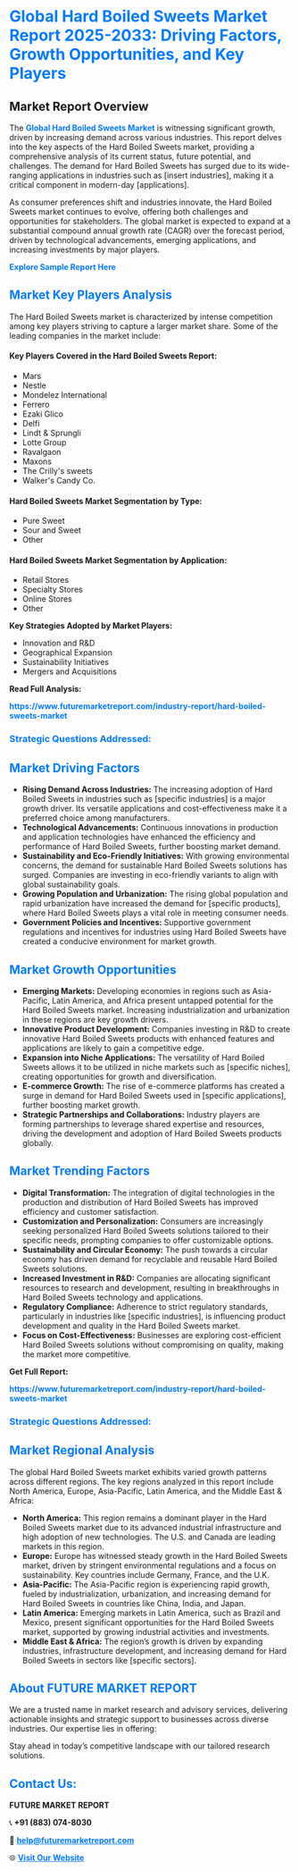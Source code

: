 <h1 style="color: #007BFF;">Global Hard Boiled Sweets Market Report 2025-2033: Driving Factors, Growth Opportunities, and Key Players</h1>

<section id="overview">
<h2>Market Report Overview</h2>
<p>The <a href="https://www.futuremarketreport.com/industry-report/hard-boiled-sweets-market" style="color: #007BFF; text-decoration: none;"><strong>Global Hard Boiled Sweets Market</strong></a> is witnessing significant growth, driven by increasing demand across various industries. This report delves into the key aspects of the Hard Boiled Sweets market, providing a comprehensive analysis of its current status, future potential, and challenges. The demand for Hard Boiled Sweets has surged due to its wide-ranging applications in industries such as [insert industries], making it a critical component in modern-day [applications].</p>
<p>As consumer preferences shift and industries innovate, the Hard Boiled Sweets market continues to evolve, offering both challenges and opportunities for stakeholders. The global market is expected to expand at a substantial compound annual growth rate (CAGR) over the forecast period, driven by technological advancements, emerging applications, and increasing investments by major players.</p>
</section>

<section id="overview">
<p><a href="https://www.futuremarketreport.com/request-sample/reportId=86967" style="color: #007BFF; text-decoration: none;"><strong>Explore Sample Report Here</strong></a></p>
</section>

<section id="key-players">
<h2 style="color: #007BFF;">Market Key Players Analysis</h2>
<p>The Hard Boiled Sweets market is characterized by intense competition among key players striving to capture a larger market share. Some of the leading companies in the market include:</p>
<h4>Key Players Covered in the Hard Boiled Sweets Report:</h4>
<ul><li>Mars</li><li>Nestle</li><li>Mondelez International</li><li>Ferrero</li><li>Ezaki Glico</li><li>Delfi</li><li>Lindt &amp; Sprungli</li><li>Lotte Group</li><li>Ravalgaon</li><li>Maxons</li><li>The Crilly&#039;s sweets</li><li>Walker&#039;s Candy Co.</li></ul>
<h4>Hard Boiled Sweets Market Segmentation by Type:</h4>
<ul><li>Pure Sweet</li><li>Sour and Sweet</li><li>Other</li></ul>

<h4>Hard Boiled Sweets Market Segmentation by Application:</h4>
<ul><li>Retail Stores</li><li>Specialty Stores</li><li>Online Stores</li><li>Other</li></ul>
<p><strong>Key Strategies Adopted by Market Players:</strong></p>
<ul>
<li>Innovation and R&D</li>
<li>Geographical Expansion</li>
<li>Sustainability Initiatives</li>
<li>Mergers and Acquisitions</li>
</ul>
</section>

<section>
<p><strong>Read Full Analysis: </strong></p><a href="https://www.futuremarketreport.com/industry-report/hard-boiled-sweets-market" style="color: #007BFF; text-decoration: none;"><strong>https://www.futuremarketreport.com/industry-report/hard-boiled-sweets-market</strong></a>
<h3 style="color: #007BFF;">Strategic Questions Addressed:</h3>
</section>

<section id="driving-factors">
<h2 style="color: #007BFF;">Market Driving Factors</h2>
<ul>
<li><strong>Rising Demand Across Industries:</strong> The increasing adoption of Hard Boiled Sweets in industries such as [specific industries] is a major growth driver. Its versatile applications and cost-effectiveness make it a preferred choice among manufacturers.</li>
<li><strong>Technological Advancements:</strong> Continuous innovations in production and application technologies have enhanced the efficiency and performance of Hard Boiled Sweets, further boosting market demand.</li>
<li><strong>Sustainability and Eco-Friendly Initiatives:</strong> With growing environmental concerns, the demand for sustainable Hard Boiled Sweets solutions has surged. Companies are investing in eco-friendly variants to align with global sustainability goals.</li>
<li><strong>Growing Population and Urbanization:</strong> The rising global population and rapid urbanization have increased the demand for [specific products], where Hard Boiled Sweets plays a vital role in meeting consumer needs.</li>
<li><strong>Government Policies and Incentives:</strong> Supportive government regulations and incentives for industries using Hard Boiled Sweets have created a conducive environment for market growth.</li>
</ul>
</section>

<section id="growth-opportunities">
<h2 style="color: #007BFF;">Market Growth Opportunities</h2>
<ul>
<li><strong>Emerging Markets:</strong> Developing economies in regions such as Asia-Pacific, Latin America, and Africa present untapped potential for the Hard Boiled Sweets market. Increasing industrialization and urbanization in these regions are key growth drivers.</li>
<li><strong>Innovative Product Development:</strong> Companies investing in R&D to create innovative Hard Boiled Sweets products with enhanced features and applications are likely to gain a competitive edge.</li>
<li><strong>Expansion into Niche Applications:</strong> The versatility of Hard Boiled Sweets allows it to be utilized in niche markets such as [specific niches], creating opportunities for growth and diversification.</li>
<li><strong>E-commerce Growth:</strong> The rise of e-commerce platforms has created a surge in demand for Hard Boiled Sweets used in [specific applications], further boosting market growth.</li>
<li><strong>Strategic Partnerships and Collaborations:</strong> Industry players are forming partnerships to leverage shared expertise and resources, driving the development and adoption of Hard Boiled Sweets products globally.</li>
</ul>
</section>

<section id="trending-factors">
<h2 style="color: #007BFF;">Market Trending Factors</h2>
<ul>
<li><strong>Digital Transformation:</strong> The integration of digital technologies in the production and distribution of Hard Boiled Sweets has improved efficiency and customer satisfaction.</li>
<li><strong>Customization and Personalization:</strong> Consumers are increasingly seeking personalized Hard Boiled Sweets solutions tailored to their specific needs, prompting companies to offer customizable options.</li>
<li><strong>Sustainability and Circular Economy:</strong> The push towards a circular economy has driven demand for recyclable and reusable Hard Boiled Sweets solutions.</li>
<li><strong>Increased Investment in R&D:</strong> Companies are allocating significant resources to research and development, resulting in breakthroughs in Hard Boiled Sweets technology and applications.</li>
<li><strong>Regulatory Compliance:</strong> Adherence to strict regulatory standards, particularly in industries like [specific industries], is influencing product development and quality in the Hard Boiled Sweets market.</li>
<li><strong>Focus on Cost-Effectiveness:</strong> Businesses are exploring cost-efficient Hard Boiled Sweets solutions without compromising on quality, making the market more competitive.</li>
</ul>
</section>

<section>
<p><strong>Get Full Report: </strong></p><a href="https://www.futuremarketreport.com/industry-report/hard-boiled-sweets-market" style="color: #007BFF; text-decoration: none;"><strong>https://www.futuremarketreport.com/industry-report/hard-boiled-sweets-market</strong></a>
<h3 style="color: #007BFF;">Strategic Questions Addressed:</h3>
</section>


<section id="regional-analysis">
<h2 style="color: #007BFF;">Market Regional Analysis</h2>
<p>The global Hard Boiled Sweets market exhibits varied growth patterns across different regions. The key regions analyzed in this report include North America, Europe, Asia-Pacific, Latin America, and the Middle East & Africa:</p>
<ul>
<li><strong>North America:</strong> This region remains a dominant player in the Hard Boiled Sweets market due to its advanced industrial infrastructure and high adoption of new technologies. The U.S. and Canada are leading markets in this region.</li>
<li><strong>Europe:</strong> Europe has witnessed steady growth in the Hard Boiled Sweets market, driven by stringent environmental regulations and a focus on sustainability. Key countries include Germany, France, and the U.K.</li>
<li><strong>Asia-Pacific:</strong> The Asia-Pacific region is experiencing rapid growth, fueled by industrialization, urbanization, and increasing demand for Hard Boiled Sweets in countries like China, India, and Japan.</li>
<li><strong>Latin America:</strong> Emerging markets in Latin America, such as Brazil and Mexico, present significant opportunities for the Hard Boiled Sweets market, supported by growing industrial activities and investments.</li>
<li><strong>Middle East & Africa:</strong> The region’s growth is driven by expanding industries, infrastructure development, and increasing demand for Hard Boiled Sweets in sectors like [specific sectors].</li>
</ul>
</section>

<footer>
<h2 style="color: #007BFF;">About FUTURE MARKET REPORT</h2>
<p>We are a trusted name in market research and advisory services, delivering actionable insights and strategic support to businesses across diverse industries. Our expertise lies in offering:</p>

<p>Stay ahead in today’s competitive landscape with our tailored research solutions.</p>

<h2 style="color: #007BFF;">Contact Us:</h2>
<p><strong>FUTURE MARKET REPORT</strong></p>
<p>📞 <strong>+91 (883) 074-8030</strong></p>
<p>📧 <strong><a href="mailto:help@futuremarketreport.com" style="color: #007BFF;">help@futuremarketreport.com</a></strong></p>
<p>🌐 <strong><a href="https://www.futuremarketreport.com/" style="color: #007BFF;">Visit Our Website</a></strong></p>
</footer>